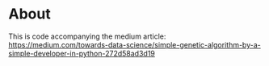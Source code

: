 # About
This is code accompanying the medium article: https://medium.com/towards-data-science/simple-genetic-algorithm-by-a-simple-developer-in-python-272d58ad3d19
